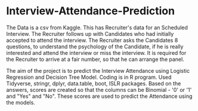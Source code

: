 # Interview-Attendance-Prediction
The Data is a csv from Kaggle. 
This has Recruiter's data for an Scheduled Interview. The Recruiter follows up with Candidates who had initially accepted to attend the interview. The Recruiter asks the Candidates 8 questions, to understand the psychology of the Candidate, if he is really interested and attend the interview or miss the interview. It is required for the Recruiter to arrive at a fair number, so that he can arrange the panel.

The aim of the project is to predict the Interview Attendance using Logistic Regression and Decision Tree Model.
Coding is in R program. Used Tidyverse, stringr, dplyr, data.table, boot, ISLR packages.
Based on the answers, scores are created so that the columns can be Binomial - '0' or '1' and "Yes" and "No".
These scores are used to predict the Attendance using the models.


